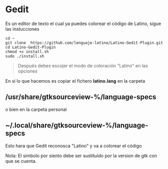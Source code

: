 # Gedit

Es un editor de texto el cual ya puedes colorear el código de Latino, sigue las instucciones

```
cd ~
git clone  https://github.com/lenguaje-latino/Latino-Gedit-Plugin.git 
cd Latino-Gedit-Plugin
chmod +x install.sh
sudo ./install.sh
```

> Después debes escojer el modo de coloración "Latino" en las opciones

En si lo que hacemos es copiar el fichero **latino.lang** en la carpeta

## /usr/share/gtksourceview-%/language-specs

o bien en la carpeta personal

## ~/.local/share/gtksourceview-%/language-specs

Esto hara que Gedit reconosca "Latino" y va a colorear el código

Nota: El simbolo por siento debe ser sustituido por la version de gtk con que se cuenta.



